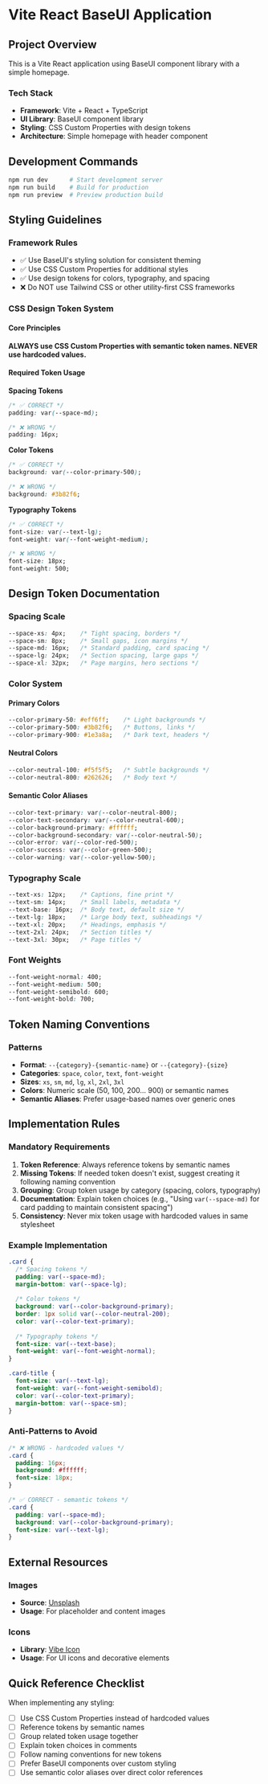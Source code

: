# Vite React BaseUI Application

## Project Overview
This is a Vite React application using BaseUI component library with a simple homepage.

### Tech Stack
- **Framework**: Vite + React + TypeScript
- **UI Library**: BaseUI component library
- **Styling**: CSS Custom Properties with design tokens
- **Architecture**: Simple homepage with header component

## Development Commands
```bash
npm run dev      # Start development server
npm run build    # Build for production
npm run preview  # Preview production build
```

## Styling Guidelines

### Framework Rules
- ✅ Use BaseUI's styling solution for consistent theming
- ✅ Use CSS Custom Properties for additional styles
- ✅ Use design tokens for colors, typography, and spacing
- ❌ Do NOT use Tailwind CSS or other utility-first CSS frameworks

### CSS Design Token System

#### Core Principles
**ALWAYS use CSS Custom Properties with semantic token names. NEVER use hardcoded values.**

#### Required Token Usage

**Spacing Tokens**
```css
/* ✅ CORRECT */
padding: var(--space-md);

/* ❌ WRONG */
padding: 16px;
```

**Color Tokens**
```css
/* ✅ CORRECT */
background: var(--color-primary-500);

/* ❌ WRONG */
background: #3b82f6;
```

**Typography Tokens**
```css
/* ✅ CORRECT */
font-size: var(--text-lg);
font-weight: var(--font-weight-medium);

/* ❌ WRONG */
font-size: 18px;
font-weight: 500;
```

## Design Token Documentation

### Spacing Scale
```css
--space-xs: 4px;    /* Tight spacing, borders */
--space-sm: 8px;    /* Small gaps, icon margins */
--space-md: 16px;   /* Standard padding, card spacing */
--space-lg: 24px;   /* Section spacing, large gaps */
--space-xl: 32px;   /* Page margins, hero sections */
```

### Color System

#### Primary Colors
```css
--color-primary-50: #eff6ff;    /* Light backgrounds */
--color-primary-500: #3b82f6;   /* Buttons, links */
--color-primary-900: #1e3a8a;   /* Dark text, headers */
```

#### Neutral Colors
```css
--color-neutral-100: #f5f5f5;   /* Subtle backgrounds */
--color-neutral-800: #262626;   /* Body text */
```

#### Semantic Color Aliases
```css
--color-text-primary: var(--color-neutral-800);
--color-text-secondary: var(--color-neutral-600);
--color-background-primary: #ffffff;
--color-background-secondary: var(--color-neutral-50);
--color-error: var(--color-red-500);
--color-success: var(--color-green-500);
--color-warning: var(--color-yellow-500);
```

### Typography Scale
```css
--text-xs: 12px;    /* Captions, fine print */
--text-sm: 14px;    /* Small labels, metadata */
--text-base: 16px;  /* Body text, default size */
--text-lg: 18px;    /* Large body text, subheadings */
--text-xl: 20px;    /* Headings, emphasis */
--text-2xl: 24px;   /* Section titles */
--text-3xl: 30px;   /* Page titles */
```

### Font Weights
```css
--font-weight-normal: 400;
--font-weight-medium: 500;
--font-weight-semibold: 600;
--font-weight-bold: 700;
```

## Token Naming Conventions

### Patterns
- **Format**: `--{category}-{semantic-name}` or `--{category}-{size}`
- **Categories**: `space`, `color`, `text`, `font-weight`
- **Sizes**: `xs`, `sm`, `md`, `lg`, `xl`, `2xl`, `3xl`
- **Colors**: Numeric scale (50, 100, 200... 900) or semantic names
- **Semantic Aliases**: Prefer usage-based names over generic ones

## Implementation Rules

### Mandatory Requirements
1. **Token Reference**: Always reference tokens by semantic names
2. **Missing Tokens**: If needed token doesn't exist, suggest creating it following naming convention
3. **Grouping**: Group token usage by category (spacing, colors, typography)
4. **Documentation**: Explain token choices (e.g., "Using `var(--space-md)` for card padding to maintain consistent spacing")
5. **Consistency**: Never mix token usage with hardcoded values in same stylesheet

### Example Implementation
```css
.card {
  /* Spacing tokens */
  padding: var(--space-md);
  margin-bottom: var(--space-lg);
  
  /* Color tokens */
  background: var(--color-background-primary);
  border: 1px solid var(--color-neutral-200);
  color: var(--color-text-primary);
  
  /* Typography tokens */
  font-size: var(--text-base);
  font-weight: var(--font-weight-normal);
}

.card-title {
  font-size: var(--text-lg);
  font-weight: var(--font-weight-semibold);
  color: var(--color-text-primary);
  margin-bottom: var(--space-sm);
}
```

### Anti-Patterns to Avoid
```css
/* ❌ WRONG - hardcoded values */
.card {
  padding: 16px;
  background: #ffffff;
  font-size: 18px;
}

/* ✅ CORRECT - semantic tokens */
.card {
  padding: var(--space-md);
  background: var(--color-background-primary);
  font-size: var(--text-lg);
}
```

## External Resources

### Images
- **Source**: [Unsplash](https://unsplash.com/documentation)
- **Usage**: For placeholder and content images

### Icons
- **Library**: [Vibe Icon](https://aipx-proto.github.io/vibe-icon/)
- **Usage**: For UI icons and decorative elements

## Quick Reference Checklist

When implementing any styling:
- [ ] Use CSS Custom Properties instead of hardcoded values
- [ ] Reference tokens by semantic names
- [ ] Group related token usage together
- [ ] Explain token choices in comments
- [ ] Follow naming conventions for new tokens
- [ ] Prefer BaseUI components over custom styling
- [ ] Use semantic color aliases over direct color references